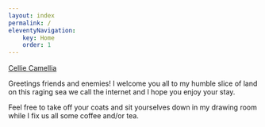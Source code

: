 ```yaml
---
layout: index
permalink: /
eleventyNavigation:
    key: Home
    order: 1
---
```

 <div class="h-card">
                <p>
                    <a class="u-url" rel="me" href="https://celadon.moe"><span class="p-name">Cellie Camellia</span></a ><img class="u-photo" width="15px" src="/images/logo.svg" />
                </p>
            </div>
        <p>Greetings friends and enemies! I welcome you all to my humble slice of land on this raging sea we call the internet and I hope you enjoy your stay.</p>
        <p>Feel free to take off your coats and sit yourselves down in my drawing room while I fix us all some coffee and/or tea.</p>
    